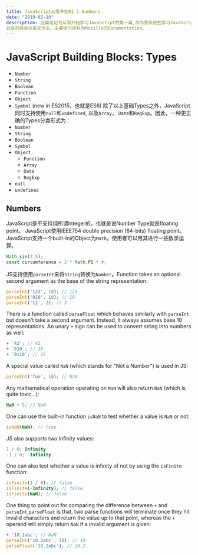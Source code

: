 ```yaml
---
title: JavaScript从零开始01 | Numbers
date: "2019-02-10"
description: 此篇笔记为从零开始学习JavaScript的第一篇,作为我系统性学习JavaScript的开始。
此系列将会以英文为主。主要学习资料为Mozilla的Documentation。
---
```


# JavaScript Building Blocks: Types
* `Number`
* `String`
* `Boolean`
* `Function`
* `Object`
* `Symbol` (new in ES2015，也就是ES6)
除了以上基础Types之外，JavaScript同时支持使用`null`和`undefined`, 以及`Array`，
`Date`和`RegExp`。因此，一种更正确的Types分类形式为：
* `Number`
* `String`
* `Boolean`
* `Symbol` 
* `Object`
  * `Function`
  * `Array`
  * `Date`
  * `RegExp`
* `null`
* `undefined`

## Numbers
JavaScript是不支持纯所谓Integer的，也就是说Number Type就是floating point。
JavaScript使用IEEE754 double precision (64-bits) floating point。
JavaScript支持一个built-in的Object为`Math`，使用者可以用其进行一些数学运算。
```javascript
Math.sin(3.5);
const circumference = 2 * Math.PI * r;
```
JS支持使用`parseInt`来将`String`转换为`Number`。Function takes an optional second argument as the base of the string representation:
```javascript
parseInt('123', 10); // 123
parseInt('010', 10); // 10
parseInt('11', 2); // 3
```
There is a function called `parseFloat` which behaves similarly with `parseInt` 
but doesn't take a second argument. Instead, it always assumes base 10 representations.
An unary `+` sign can be used to convert string into numbers as well:
```javascript
+ '42'; // 42
+ `010`; // 10
+ `0x10`; // 16
```
A special value called `NaN` (which stands for "Not a Number") is used in JS:
```javascript
parseInt('foo', 10); // NaN
```

Any mathematical operation operating on `NaN` will also return `NaN` (which is quite toxic...):
```javascript
NaN + 5; // NaN
```
One can use the built-in function `isNaN` to test whether a value is `NaN` or not:
```javascript
isNaN(NaN); // true
```
JS also supports two Infinity values:
```javascript
1 / 0; Infinity
-1 / 0; -Infinity
```
One can also test whether a value is infinity of not by using the `isFinite` function:
```javascript
isFinite(1 / 0); // false
isFinite(-Infinity); // false
isFinite(NaN); // false
```

One thing to point out for comparing the difference between `+` and `parseInt`,`parseFloat` is that, two parse functions will terminate once they hit invalid characters and return the value up to that point, whereas the `+` operand will simply return `NaN` if a invalid argument is given:
```javascript
+ '10.2abc'; // NaN
parseInt('10.2abc', 10); // 10
parseFloat('10.2abc'); // 10.2
```
